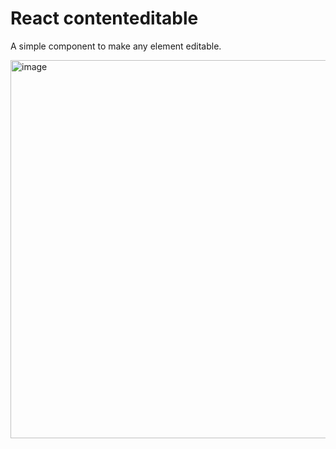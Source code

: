 # React contenteditable

A simple component to make any element editable.

<img width="605" alt="image" src="https://github.com/silverWolf818/react-contenteditable/assets/7360502/60746930-6f71-418b-89b5-ddbe95dfc9fa">
